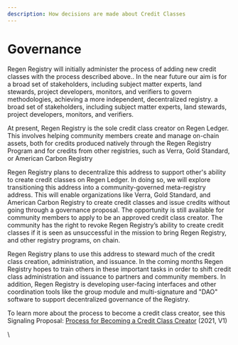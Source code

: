 ```yaml
---
description: How decisions are made about Credit Classes
---
```


# Governance

Regen Registry will initially administer the process of adding new credit classes with the process described above.. In the near future our aim is for a broad set of stakeholders, including subject matter experts, land stewards, project developers, monitors, and verifiers to govern methodologies, achieving a more independent, decentralized registry. a broad set of stakeholders, including subject matter experts, land stewards, project developers, monitors, and verifiers.

At present, Regen Registry is the sole credit class creator on Regen Ledger.  This involves helping community members create and manage on-chain assets, both for credits produced natively through the Regen Registry Program and for credits from other registries, such as Verra, Gold Standard, or American Carbon Registry

Regen Registry plans to decentralize this address to support other's ability to create credit classes on Regen Ledger. In doing so, we will explore transitioning this address into a community-governed meta-registry address. This will enable organizations like Verra, Gold Standard, and American Carbon Registry to create credit classes and issue credits without going through a governance proposal. The opportunity is still available for community members to apply to be an approved credit class creator. The community has the right to revoke Regen Registry’s ability to create credit classes if it is seen as unsuccessful in the mission to bring Regen Registry, and other registry programs, on chain.

Regen Registry plans to use this address to steward much of the credit class creation, administration, and issuance. In the coming months Regen Registry hopes to train others in these important tasks in order to shift credit class administration and issuance to partners and community members. In addition, Regen Registry  is developing user-facing interfaces and other coordination tools like the group module and multi-signature and "DAO" software to support decentralized governance of the Registry.

To learn more about the process to become a credit class creator, see this Signaling Proposal: [Process for Becoming a Credit Class Creator](https://github.com/regen-network/governance/blob/main/proposals/2021-09-regen-ledger-v2-signalling/credit-class-creator-process.pdf) (2021, V1)

\
